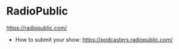# RadioPublic
https://radiopublic.com/
* How to submit your show: https://podcasters.radiopublic.com/
